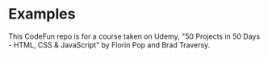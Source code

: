 # Examples
 This CodeFun repo is for a course taken on Udemy, "50 Projects in 50 Days - HTML, CSS & JavaScript" by Florin Pop and Brad Traversy. 
